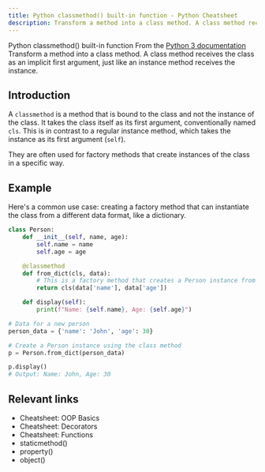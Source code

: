 ```yaml
---
title: Python classmethod() built-in function - Python Cheatsheet
description: Transform a method into a class method. A class method receives the class as an implicit first argument, just like an instance method receives the instance.
---
```


<base-title :title="frontmatter.title" :description="frontmatter.description">
Python classmethod() built-in function
</base-title>

<base-disclaimer>
  <base-disclaimer-title>
    From the <a target="_blank" href="https://docs.python.org/3/library/functions.html#classmethod">Python 3 documentation</a>
  </base-disclaimer-title>
  <base-disclaimer-content>
   Transform a method into a class method. A class method receives the class as an implicit first argument, just like an instance method receives the instance.
  </base-disclaimer-content>
</base-disclaimer>

## Introduction

A `classmethod` is a method that is bound to the class and not the instance of the class. It takes the class itself as its first argument, conventionally named `cls`. This is in contrast to a regular instance method, which takes the instance as its first argument (`self`).

They are often used for factory methods that create instances of the class in a specific way.

## Example

Here's a common use case: creating a factory method that can instantiate the class from a different data format, like a dictionary.

```python
class Person:
    def __init__(self, name, age):
        self.name = name
        self.age = age

    @classmethod
    def from_dict(cls, data):
        # This is a factory method that creates a Person instance from a dictionary
        return cls(data['name'], data['age'])

    def display(self):
        print(f"Name: {self.name}, Age: {self.age}")

# Data for a new person
person_data = {'name': 'John', 'age': 30}

# Create a Person instance using the class method
p = Person.from_dict(person_data)

p.display()
# Output: Name: John, Age: 30
```

## Relevant links

- <router-link to="/cheatsheet/oop-basics">Cheatsheet: OOP Basics</router-link>
- <router-link to="/cheatsheet/decorators">Cheatsheet: Decorators</router-link>
- <router-link to="/cheatsheet/functions">Cheatsheet: Functions</router-link>
- <router-link to="/builtin/staticmethod">staticmethod()</router-link>
- <router-link to="/builtin/property">property()</router-link>
- <router-link to="/builtin/object">object()</router-link>
